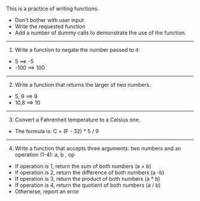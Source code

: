 This is a practice of writing functions.

- Don't bother with user input
- Write the requested function
- Add a number of dummy calls to demonstrate the use of the function.
<hr>

1. Write a function to negate the number passed to it:

- 5 ==> -5
- -100 ==> 100
<hr>

2. Write a function that returns the larger of two numbers.

- 5, 9 ==> 9
- 10,8 ==> 10
<hr>

3. Convert a Fahrenheit temperature to a Celsius one.

- The formula is: C = (F - 32) \* 5 / 9
<hr>

4. Write a function that accepts three arguments:
   two numbers
   and an operation (1-4):
   a, b , op

- If operation is 1, return the sum of both numbers (a + b)
- If operation is 2, return the difference of both numbers (a -b)
- If operation is 3, return the product of both numbers (a \* b)
- If operation is 4, return the quotient of both numbers (a / b)
- Otherwise, report an error
